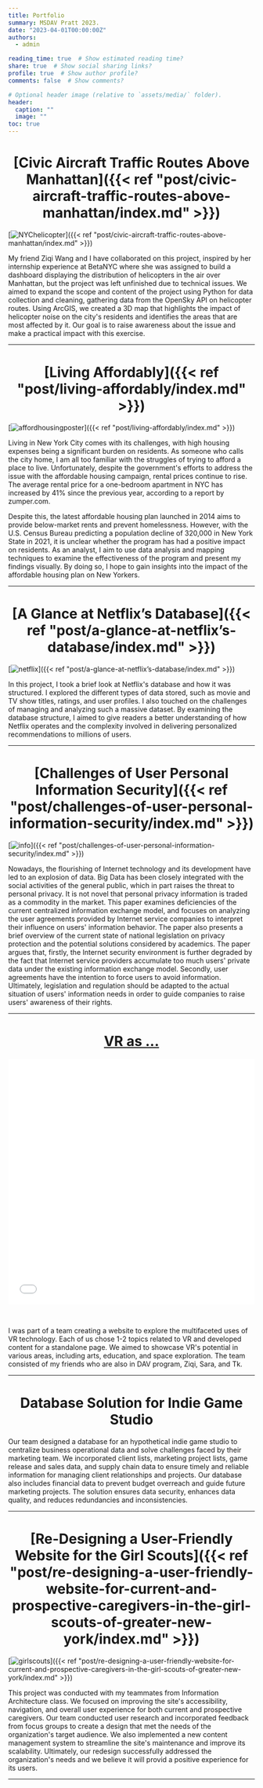 ```yaml
---
title: Portfolio
summary: MSDAV Pratt 2023.
date: "2023-04-01T00:00:00Z"
authors:
  - admin

reading_time: true  # Show estimated reading time?
share: true  # Show social sharing links?
profile: true  # Show author profile?
comments: false  # Show comments?

# Optional header image (relative to `assets/media/` folder).
header:
  caption: ""
  image: ""
toc: true
---
```



# <font> <center>[Civic Aircraft Traffic Routes Above Manhattan]({{< ref "post/civic-aircraft-traffic-routes-above-manhattan/index.md" >}}) </center></font>

[![NYChelicopter](/nycHelicopter.png "Click the thumbnail to check the detail")]({{< ref "post/civic-aircraft-traffic-routes-above-manhattan/index.md" >}}) 

My friend Ziqi Wang and I have collaborated on this project, inspired by her internship experience at BetaNYC where she was assigned to build a dashboard displaying the distribution of helicopters in the air over Manhattan, but the project was left unfinished due to technical issues. We aimed to expand the scope and content of the project using Python for data collection and cleaning, gathering data from the OpenSky API on helicopter routes. Using ArcGIS, we created a 3D map that highlights the impact of helicopter noise on the city's residents and identifies the areas that are most affected by it. Our goal is to raise awareness about the issue and make a practical impact with this exercise.

---
# <center>[Living Affordably]({{< ref "post/living-affordably/index.md" >}}) </center>


[![affordhousingposter](/affordhousingposter.png "Click the thumbnail to check the detail")]({{< ref "post/living-affordably/index.md" >}}) 

Living in New York City comes with its challenges, with high housing expenses being a significant burden on residents. As someone who calls the city home, I am all too familiar with the struggles of trying to afford a place to live. Unfortunately, despite the government's efforts to address the issue with the affordable housing campaign, rental prices continue to rise. The average rental price for a one-bedroom apartment in NYC has increased by 41% since the previous year, according to a report by zumper.com.

Despite this, the latest affordable housing plan launched in 2014 aims to provide below-market rents and prevent homelessness. However, with the U.S. Census Bureau predicting a population decline of 320,000 in New York State in 2021, it is unclear whether the program has had a positive impact on residents. As an analyst, I aim to use data analysis and mapping techniques to examine the effectiveness of the program and present my findings visually. By doing so, I hope to gain insights into the impact of the affordable housing plan on New Yorkers.

---

# <center> [A Glance at Netflix’s Database]({{< ref "post/a-glance-at-netflix’s-database/index.md" >}}) </center>

[![netflix](/netflix_logo_rgb.png "Click the thumbnail to check the detail")]({{< ref "post/a-glance-at-netflix’s-database/index.md" >}}) 

In this project, I took a brief look at Netflix's database and how it was structured. I explored the different types of data stored, such as movie and TV show titles, ratings, and user profiles. I also touched on the challenges of managing and analyzing such a massive dataset. By examining the database structure, I aimed to give readers a better understanding of how Netflix operates and the complexity involved in delivering personalized recommendations to millions of users.

---

# <center> [Challenges of User Personal Information Security]({{< ref "post/challenges-of-user-personal-information-security/index.md" >}}) </center>

[![info](/info.png "Click the thumbnail to check the detail")]({{< ref "post/challenges-of-user-personal-information-security/index.md" >}}) 

Nowadays, the flourishing of Internet technology and its development have led to an explosion of data. Big Data has been closely integrated with the social activities of the general public, which in part raises the threat to personal privacy. It is not novel that personal privacy information is traded as a commodity in the market. This paper examines deficiencies of the current centralized information exchange model, and focuses on analyzing the user agreements provided by Internet service companies to interpret their influence on users' information behavior. The paper also presents a brief overview of the current state of national legislation on privacy protection and the potential solutions considered by academics. The paper argues that, firstly, the Internet security environment is further degraded by the fact that Internet service providers accumulate too much users' private data under the existing information exchange model. Secondly, user agreements have the intention to force users to avoid information. Ultimately, legislation and regulation should be adapted to the actual situation of users' information needs in order to guide companies to raise users' awareness of their rights.

---

# <center><a href="[url](https://drive.google.com/file/d/1ok0yvvXC0wHaiTOMk8tlRtuodA9mx0DE/view?usp=sharing)">VR as ...</a></center>

<embed src="/vras.pdf" type="application/pdf" width="100%" height="500px" />

&nbsp;

I was part of a team creating a website to explore the multifaceted uses of VR technology. Each of us chose 1-2 topics related to VR and developed content for a standalone page. We aimed to showcase VR's potential in various areas, including arts, education, and space exploration. The team consisted of my friends who are also in DAV program, Ziqi, Sara, and Tk.


---

# <center>Database Solution for Indie Game Studio</center>

Our team designed a database for an hypothetical indie game studio to centralize business operational data and solve challenges faced by their marketing team. We incorporated client lists, marketing project lists, game release and sales data, and supply chain data to ensure timely and reliable information for managing client relationships and projects. Our database also includes financial data to prevent budget overreach and guide future marketing projects. The solution ensures data security, enhances data quality, and reduces redundancies and inconsistencies.

---

# <center>[Re-Designing a User-Friendly Website for the Girl Scouts]({{< ref "post/re-designing-a-user-friendly-website-for-current-and-prospective-caregivers-in-the-girl-scouts-of-greater-new-york/index.md" >}})</center>

[![girlscouts](/girlscouts.png "Click the thumbnail to check the detail")]({{< ref "post/re-designing-a-user-friendly-website-for-current-and-prospective-caregivers-in-the-girl-scouts-of-greater-new-york/index.md" >}}) 

This project was conducted with my teammates from Information Architecture class. We focused on improving the site's accessibility, navigation, and overall user experience for both current and prospective caregivers. Our team conducted user research and incorporated feedback from focus groups to create a design that met the needs of the organization's target audience. We also implemented a new content management system to streamline the site's maintenance and improve its scalability. Ultimately, our redesign successfully addressed the organization's needs and we believe it will provid a positive experience for its users.

---



